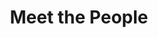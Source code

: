 ---
layout: people
order: 3
title: Meet the People
name: "Hadley Bickford"
position: "Administrative Associate"
current: true
headshot: "hadley.png"
twitter: ""
---